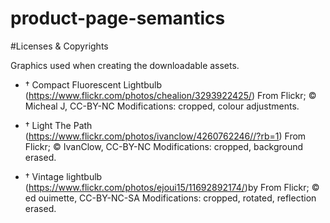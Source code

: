 # product-page-semantics

#Licenses & Copyrights

Graphics used when creating the downloadable assets.

- † Compact Fluorescent Lightbulb (https://www.flickr.com/photos/chealion/3293922425/)  From Flickr; © Micheal J, CC-BY-NC
Modifications: cropped, colour adjustments. 

- † Light The Path (https://www.flickr.com/photos/ivanclow/4260762246//?rb=1)
From Flickr; © IvanClow, CC-BY-NC
Modifications: cropped, background erased. 

- † Vintage lightbulb (https://www.flickr.com/photos/ejoui15/11692892174/)by 
From Flickr; © ed ouimette, CC-BY-NC-SA
Modifications: cropped, rotated, reflection erased.